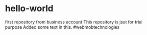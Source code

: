 # hello-world
first repository from business account
This repository is jsut for trial purpose
Added some text in this.
#webmobtechnologies
<?php
echo "web developer";
?>
